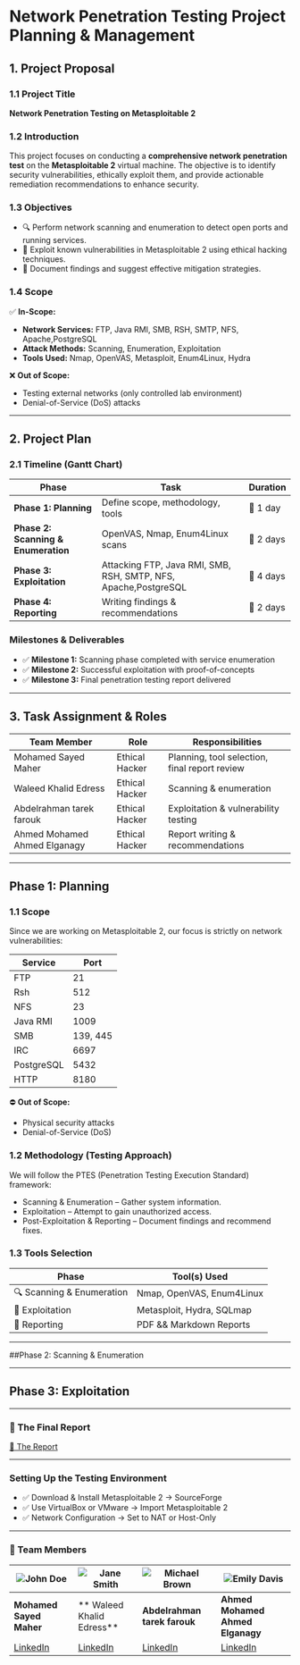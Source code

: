 # **Network Penetration Testing Project Planning & Management**

## **1. Project Proposal**
### **1.1 Project Title**
**Network Penetration Testing on Metasploitable 2**

### **1.2 Introduction**
This project focuses on conducting a **comprehensive network penetration test** on the **Metasploitable 2** virtual machine. The objective is to identify security vulnerabilities, ethically exploit them, and provide actionable remediation recommendations to enhance security.

### **1.3 Objectives**
- 🔍 Perform network scanning and enumeration to detect open ports and running services.
- 🎯 Exploit known vulnerabilities in Metasploitable 2 using ethical hacking techniques.
- 📄 Document findings and suggest effective mitigation strategies.

### **1.4 Scope**
✅ **In-Scope:**
- **Network Services:** FTP, Java RMI, SMB, RSH, SMTP, NFS, Apache,PostgreSQL
- **Attack Methods:**  Scanning, Enumeration, Exploitation
- **Tools Used:** Nmap, OpenVAS, Metasploit, Enum4Linux, Hydra

❌ **Out of Scope:**
- Testing external networks (only controlled lab environment)
- Denial-of-Service (DoS) attacks
---

## **2. Project Plan**

### **2.1 Timeline (Gantt Chart)**
| **Phase** | **Task** | **Duration** |
|----------|---------|------------|
| **Phase 1: Planning** | Define scope, methodology, tools | 📅 1 day |
| **Phase 2: Scanning & Enumeration** | OpenVAS, Nmap, Enum4Linux scans | 📅 2 days |
| **Phase 3: Exploitation** | Attacking FTP, Java RMI, SMB, RSH, SMTP, NFS, Apache,PostgreSQL | 📅 4 days |
| **Phase 4: Reporting** | Writing findings & recommendations | 📅 2 days |

### Milestones & Deliverables

- ✅ **Milestone 1:** Scanning phase completed with service enumeration  
- ✅ **Milestone 2:** Successful exploitation with proof-of-concepts  
- ✅ **Milestone 3:** Final penetration testing report delivered  

---

## **3. Task Assignment & Roles**

| **Team Member**     | **Role**               | **Responsibilities** |
|---------------------|----------------------|----------------------|
| Mohamed Sayed Maher        | Ethical Hacker        | Planning, tool selection, final report review |
| Waleed Khalid Edress    | Ethical Hacker     | Scanning & enumeration |
| Abdelrahman tarek farouk  | Ethical Hacker       | Exploitation & vulnerability testing |
| Ahmed Mohamed Ahmed Elganagy   | Ethical Hacker | Report writing & recommendations |

---
## Phase 1: Planning

### 1.1 Scope

Since we are working on Metasploitable 2, our focus is strictly on network vulnerabilities:

**Service** | **Port**
----------|---------
FTP       | 21
Rsh       | 512
NFS       | 23
Java RMI  | 1009
SMB       | 139, 445
IRC       | 6697
PostgreSQL| 5432
HTTP      | 8180

⛔ **Out of Scope:**

* Physical security attacks
* Denial-of-Service (DoS)


### 1.2 Methodology (Testing Approach)

We will follow the PTES (Penetration Testing Execution Standard) framework:

* Scanning & Enumeration – Gather system information.
* Exploitation – Attempt to gain unauthorized access.
* Post-Exploitation & Reporting – Document findings and recommend fixes.

### 1.3 Tools Selection

| Phase                     | Tool(s) Used           |
|---------------------------|------------------------|
| 🔍 Scanning & Enumeration | Nmap, OpenVAS, Enum4Linux |
| 🎯 Exploitation           | Metasploit, Hydra, SQLmap |
| 📄 Reporting              | PDF && Markdown Reports |
---
##Phase 2: Scanning & Enumeration

---
## Phase 3: Exploitation

---
### 📄  The Final Report 
[📎 The Report](https://raw.githubusercontent.com/your-username/your-repo/main/docs/report.pdf)

---
###  Setting Up the Testing Environment

* ✅ Download & Install Metasploitable 2 → SourceForge
* ✅ Use VirtualBox or VMware → Import Metasploitable 2
* ✅ Network Configuration → Set to NAT or Host-Only

---
### **👥 Team Members**

| ![John Doe](https://via.placeholder.com/100) | ![Jane Smith](https://via.placeholder.com/100) | ![Michael Brown](https://via.placeholder.com/100) | ![Emily Davis](https://via.placeholder.com/100) |
|---|---|---|---|
| **Mohamed Sayed Maher** | ** Waleed Khalid Edress** | **Abdelrahman tarek farouk** | **Ahmed Mohamed Ahmed Elganagy** |
| [LinkedIn](https://www.linkedin.com/in/mohamed-saye/) | [LinkedIn](https://www.linkedin.com/in/janesmith) | [LinkedIn](https://www.linkedin.com/in/michaelbrown) | [LinkedIn](https://www.linkedin.com/in/emilydavis) |

